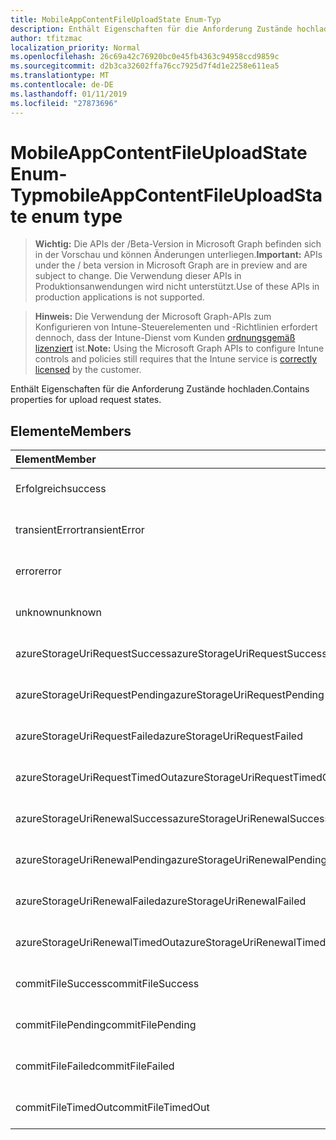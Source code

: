 ```yaml
---
title: MobileAppContentFileUploadState Enum-Typ
description: Enthält Eigenschaften für die Anforderung Zustände hochladen.
author: tfitzmac
localization_priority: Normal
ms.openlocfilehash: 26c69a42c76920bc0e45fb4363c94958ccd9859c
ms.sourcegitcommit: d2b3ca32602ffa76cc7925d7f4d1e2258e611ea5
ms.translationtype: MT
ms.contentlocale: de-DE
ms.lasthandoff: 01/11/2019
ms.locfileid: "27873696"
---
```

# <a name="mobileappcontentfileuploadstate-enum-type"></a><span data-ttu-id="a8c4e-103">MobileAppContentFileUploadState Enum-Typ</span><span class="sxs-lookup"><span data-stu-id="a8c4e-103">mobileAppContentFileUploadState enum type</span></span>

> <span data-ttu-id="a8c4e-104">**Wichtig:** Die APIs der /Beta-Version in Microsoft Graph befinden sich in der Vorschau und können Änderungen unterliegen.</span><span class="sxs-lookup"><span data-stu-id="a8c4e-104">**Important:** APIs under the / beta version in Microsoft Graph are in preview and are subject to change.</span></span> <span data-ttu-id="a8c4e-105">Die Verwendung dieser APIs in Produktionsanwendungen wird nicht unterstützt.</span><span class="sxs-lookup"><span data-stu-id="a8c4e-105">Use of these APIs in production applications is not supported.</span></span>

> <span data-ttu-id="a8c4e-106">**Hinweis:** Die Verwendung der Microsoft Graph-APIs zum Konfigurieren von Intune-Steuerelementen und -Richtlinien erfordert dennoch, dass der Intune-Dienst vom Kunden [ordnungsgemäß lizenziert](https://go.microsoft.com/fwlink/?linkid=839381) ist.</span><span class="sxs-lookup"><span data-stu-id="a8c4e-106">**Note:** Using the Microsoft Graph APIs to configure Intune controls and policies still requires that the Intune service is [correctly licensed](https://go.microsoft.com/fwlink/?linkid=839381) by the customer.</span></span>

<span data-ttu-id="a8c4e-107">Enthält Eigenschaften für die Anforderung Zustände hochladen.</span><span class="sxs-lookup"><span data-stu-id="a8c4e-107">Contains properties for upload request states.</span></span>
## <a name="members"></a><span data-ttu-id="a8c4e-108">Elemente</span><span class="sxs-lookup"><span data-stu-id="a8c4e-108">Members</span></span>
|<span data-ttu-id="a8c4e-109">Element</span><span class="sxs-lookup"><span data-stu-id="a8c4e-109">Member</span></span>|<span data-ttu-id="a8c4e-110">Wert</span><span class="sxs-lookup"><span data-stu-id="a8c4e-110">Value</span></span>|<span data-ttu-id="a8c4e-111">Beschreibung</span><span class="sxs-lookup"><span data-stu-id="a8c4e-111">Description</span></span>|
|:---|:---|:---|
|<span data-ttu-id="a8c4e-112">Erfolgreich</span><span class="sxs-lookup"><span data-stu-id="a8c4e-112">success</span></span>|<span data-ttu-id="a8c4e-113">0</span><span class="sxs-lookup"><span data-stu-id="a8c4e-113">0</span></span>|<span data-ttu-id="a8c4e-114">Noch nicht dokumentiert</span><span class="sxs-lookup"><span data-stu-id="a8c4e-114">Not yet documented</span></span>|
|<span data-ttu-id="a8c4e-115">transientError</span><span class="sxs-lookup"><span data-stu-id="a8c4e-115">transientError</span></span>|<span data-ttu-id="a8c4e-116">1</span><span class="sxs-lookup"><span data-stu-id="a8c4e-116">1</span></span>|<span data-ttu-id="a8c4e-117">Noch nicht dokumentiert</span><span class="sxs-lookup"><span data-stu-id="a8c4e-117">Not yet documented</span></span>|
|<span data-ttu-id="a8c4e-118">error</span><span class="sxs-lookup"><span data-stu-id="a8c4e-118">error</span></span>|<span data-ttu-id="a8c4e-119">2</span><span class="sxs-lookup"><span data-stu-id="a8c4e-119">2</span></span>|<span data-ttu-id="a8c4e-120">Noch nicht dokumentiert</span><span class="sxs-lookup"><span data-stu-id="a8c4e-120">Not yet documented</span></span>|
|<span data-ttu-id="a8c4e-121">unknown</span><span class="sxs-lookup"><span data-stu-id="a8c4e-121">unknown</span></span>|<span data-ttu-id="a8c4e-122">3</span><span class="sxs-lookup"><span data-stu-id="a8c4e-122">3</span></span>|<span data-ttu-id="a8c4e-123">Noch nicht dokumentiert</span><span class="sxs-lookup"><span data-stu-id="a8c4e-123">Not yet documented</span></span>|
|<span data-ttu-id="a8c4e-124">azureStorageUriRequestSuccess</span><span class="sxs-lookup"><span data-stu-id="a8c4e-124">azureStorageUriRequestSuccess</span></span>|<span data-ttu-id="a8c4e-125">100</span><span class="sxs-lookup"><span data-stu-id="a8c4e-125">100</span></span>|<span data-ttu-id="a8c4e-126">Noch nicht dokumentiert</span><span class="sxs-lookup"><span data-stu-id="a8c4e-126">Not yet documented</span></span>|
|<span data-ttu-id="a8c4e-127">azureStorageUriRequestPending</span><span class="sxs-lookup"><span data-stu-id="a8c4e-127">azureStorageUriRequestPending</span></span>|<span data-ttu-id="a8c4e-128">101</span><span class="sxs-lookup"><span data-stu-id="a8c4e-128">101</span></span>|<span data-ttu-id="a8c4e-129">Noch nicht dokumentiert</span><span class="sxs-lookup"><span data-stu-id="a8c4e-129">Not yet documented</span></span>|
|<span data-ttu-id="a8c4e-130">azureStorageUriRequestFailed</span><span class="sxs-lookup"><span data-stu-id="a8c4e-130">azureStorageUriRequestFailed</span></span>|<span data-ttu-id="a8c4e-131">102</span><span class="sxs-lookup"><span data-stu-id="a8c4e-131">102</span></span>|<span data-ttu-id="a8c4e-132">Noch nicht dokumentiert</span><span class="sxs-lookup"><span data-stu-id="a8c4e-132">Not yet documented</span></span>|
|<span data-ttu-id="a8c4e-133">azureStorageUriRequestTimedOut</span><span class="sxs-lookup"><span data-stu-id="a8c4e-133">azureStorageUriRequestTimedOut</span></span>|<span data-ttu-id="a8c4e-134">103</span><span class="sxs-lookup"><span data-stu-id="a8c4e-134">103</span></span>|<span data-ttu-id="a8c4e-135">Noch nicht dokumentiert</span><span class="sxs-lookup"><span data-stu-id="a8c4e-135">Not yet documented</span></span>|
|<span data-ttu-id="a8c4e-136">azureStorageUriRenewalSuccess</span><span class="sxs-lookup"><span data-stu-id="a8c4e-136">azureStorageUriRenewalSuccess</span></span>|<span data-ttu-id="a8c4e-137">200</span><span class="sxs-lookup"><span data-stu-id="a8c4e-137">200</span></span>|<span data-ttu-id="a8c4e-138">Noch nicht dokumentiert</span><span class="sxs-lookup"><span data-stu-id="a8c4e-138">Not yet documented</span></span>|
|<span data-ttu-id="a8c4e-139">azureStorageUriRenewalPending</span><span class="sxs-lookup"><span data-stu-id="a8c4e-139">azureStorageUriRenewalPending</span></span>|<span data-ttu-id="a8c4e-140">201</span><span class="sxs-lookup"><span data-stu-id="a8c4e-140">201</span></span>|<span data-ttu-id="a8c4e-141">Noch nicht dokumentiert</span><span class="sxs-lookup"><span data-stu-id="a8c4e-141">Not yet documented</span></span>|
|<span data-ttu-id="a8c4e-142">azureStorageUriRenewalFailed</span><span class="sxs-lookup"><span data-stu-id="a8c4e-142">azureStorageUriRenewalFailed</span></span>|<span data-ttu-id="a8c4e-143">202</span><span class="sxs-lookup"><span data-stu-id="a8c4e-143">202</span></span>|<span data-ttu-id="a8c4e-144">Noch nicht dokumentiert</span><span class="sxs-lookup"><span data-stu-id="a8c4e-144">Not yet documented</span></span>|
|<span data-ttu-id="a8c4e-145">azureStorageUriRenewalTimedOut</span><span class="sxs-lookup"><span data-stu-id="a8c4e-145">azureStorageUriRenewalTimedOut</span></span>|<span data-ttu-id="a8c4e-146">203</span><span class="sxs-lookup"><span data-stu-id="a8c4e-146">203</span></span>|<span data-ttu-id="a8c4e-147">Noch nicht dokumentiert</span><span class="sxs-lookup"><span data-stu-id="a8c4e-147">Not yet documented</span></span>|
|<span data-ttu-id="a8c4e-148">commitFileSuccess</span><span class="sxs-lookup"><span data-stu-id="a8c4e-148">commitFileSuccess</span></span>|<span data-ttu-id="a8c4e-149">300</span><span class="sxs-lookup"><span data-stu-id="a8c4e-149">300</span></span>|<span data-ttu-id="a8c4e-150">Noch nicht dokumentiert</span><span class="sxs-lookup"><span data-stu-id="a8c4e-150">Not yet documented</span></span>|
|<span data-ttu-id="a8c4e-151">commitFilePending</span><span class="sxs-lookup"><span data-stu-id="a8c4e-151">commitFilePending</span></span>|<span data-ttu-id="a8c4e-152">301</span><span class="sxs-lookup"><span data-stu-id="a8c4e-152">301</span></span>|<span data-ttu-id="a8c4e-153">Noch nicht dokumentiert</span><span class="sxs-lookup"><span data-stu-id="a8c4e-153">Not yet documented</span></span>|
|<span data-ttu-id="a8c4e-154">commitFileFailed</span><span class="sxs-lookup"><span data-stu-id="a8c4e-154">commitFileFailed</span></span>|<span data-ttu-id="a8c4e-155">302</span><span class="sxs-lookup"><span data-stu-id="a8c4e-155">302</span></span>|<span data-ttu-id="a8c4e-156">Noch nicht dokumentiert</span><span class="sxs-lookup"><span data-stu-id="a8c4e-156">Not yet documented</span></span>|
|<span data-ttu-id="a8c4e-157">commitFileTimedOut</span><span class="sxs-lookup"><span data-stu-id="a8c4e-157">commitFileTimedOut</span></span>|<span data-ttu-id="a8c4e-158">303</span><span class="sxs-lookup"><span data-stu-id="a8c4e-158">303</span></span>|<span data-ttu-id="a8c4e-159">Noch nicht dokumentiert</span><span class="sxs-lookup"><span data-stu-id="a8c4e-159">Not yet documented</span></span>|





